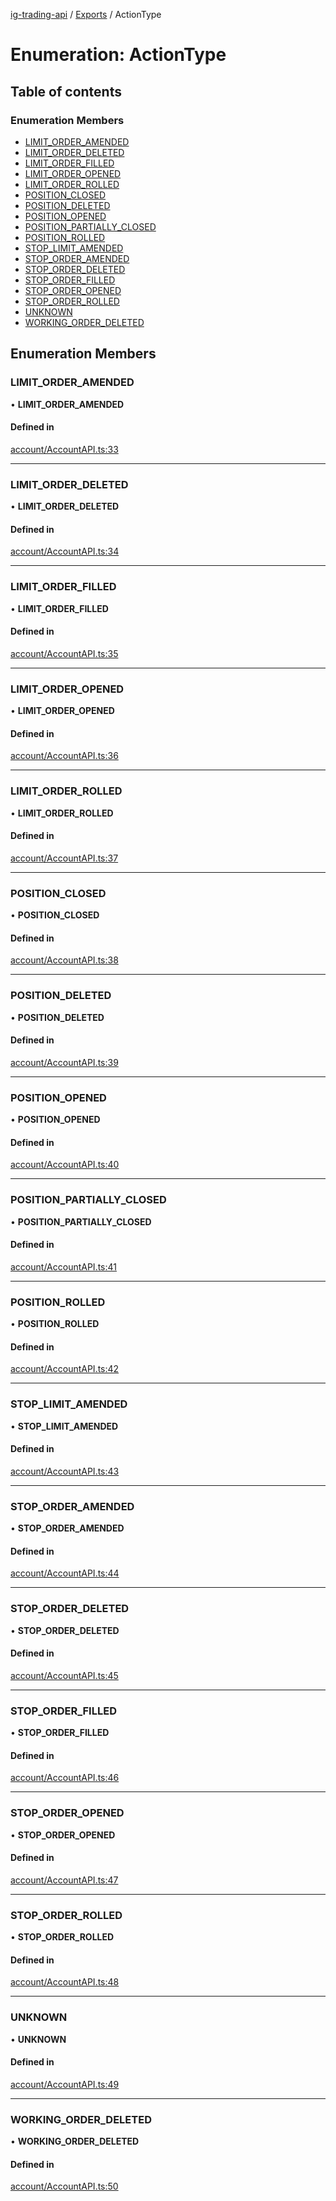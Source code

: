 [ig-trading-api](../README.md) / [Exports](../modules.md) / ActionType

# Enumeration: ActionType

## Table of contents

### Enumeration Members

- [LIMIT_ORDER_AMENDED](ActionType.md#limit_order_amended)
- [LIMIT_ORDER_DELETED](ActionType.md#limit_order_deleted)
- [LIMIT_ORDER_FILLED](ActionType.md#limit_order_filled)
- [LIMIT_ORDER_OPENED](ActionType.md#limit_order_opened)
- [LIMIT_ORDER_ROLLED](ActionType.md#limit_order_rolled)
- [POSITION_CLOSED](ActionType.md#position_closed)
- [POSITION_DELETED](ActionType.md#position_deleted)
- [POSITION_OPENED](ActionType.md#position_opened)
- [POSITION_PARTIALLY_CLOSED](ActionType.md#position_partially_closed)
- [POSITION_ROLLED](ActionType.md#position_rolled)
- [STOP_LIMIT_AMENDED](ActionType.md#stop_limit_amended)
- [STOP_ORDER_AMENDED](ActionType.md#stop_order_amended)
- [STOP_ORDER_DELETED](ActionType.md#stop_order_deleted)
- [STOP_ORDER_FILLED](ActionType.md#stop_order_filled)
- [STOP_ORDER_OPENED](ActionType.md#stop_order_opened)
- [STOP_ORDER_ROLLED](ActionType.md#stop_order_rolled)
- [UNKNOWN](ActionType.md#unknown)
- [WORKING_ORDER_DELETED](ActionType.md#working_order_deleted)

## Enumeration Members

### LIMIT_ORDER_AMENDED

• **LIMIT_ORDER_AMENDED**

#### Defined in

[account/AccountAPI.ts:33](https://github.com/bennycode/ig-trading-api/blob/0c7d281/src/account/AccountAPI.ts#L33)

---

### LIMIT_ORDER_DELETED

• **LIMIT_ORDER_DELETED**

#### Defined in

[account/AccountAPI.ts:34](https://github.com/bennycode/ig-trading-api/blob/0c7d281/src/account/AccountAPI.ts#L34)

---

### LIMIT_ORDER_FILLED

• **LIMIT_ORDER_FILLED**

#### Defined in

[account/AccountAPI.ts:35](https://github.com/bennycode/ig-trading-api/blob/0c7d281/src/account/AccountAPI.ts#L35)

---

### LIMIT_ORDER_OPENED

• **LIMIT_ORDER_OPENED**

#### Defined in

[account/AccountAPI.ts:36](https://github.com/bennycode/ig-trading-api/blob/0c7d281/src/account/AccountAPI.ts#L36)

---

### LIMIT_ORDER_ROLLED

• **LIMIT_ORDER_ROLLED**

#### Defined in

[account/AccountAPI.ts:37](https://github.com/bennycode/ig-trading-api/blob/0c7d281/src/account/AccountAPI.ts#L37)

---

### POSITION_CLOSED

• **POSITION_CLOSED**

#### Defined in

[account/AccountAPI.ts:38](https://github.com/bennycode/ig-trading-api/blob/0c7d281/src/account/AccountAPI.ts#L38)

---

### POSITION_DELETED

• **POSITION_DELETED**

#### Defined in

[account/AccountAPI.ts:39](https://github.com/bennycode/ig-trading-api/blob/0c7d281/src/account/AccountAPI.ts#L39)

---

### POSITION_OPENED

• **POSITION_OPENED**

#### Defined in

[account/AccountAPI.ts:40](https://github.com/bennycode/ig-trading-api/blob/0c7d281/src/account/AccountAPI.ts#L40)

---

### POSITION_PARTIALLY_CLOSED

• **POSITION_PARTIALLY_CLOSED**

#### Defined in

[account/AccountAPI.ts:41](https://github.com/bennycode/ig-trading-api/blob/0c7d281/src/account/AccountAPI.ts#L41)

---

### POSITION_ROLLED

• **POSITION_ROLLED**

#### Defined in

[account/AccountAPI.ts:42](https://github.com/bennycode/ig-trading-api/blob/0c7d281/src/account/AccountAPI.ts#L42)

---

### STOP_LIMIT_AMENDED

• **STOP_LIMIT_AMENDED**

#### Defined in

[account/AccountAPI.ts:43](https://github.com/bennycode/ig-trading-api/blob/0c7d281/src/account/AccountAPI.ts#L43)

---

### STOP_ORDER_AMENDED

• **STOP_ORDER_AMENDED**

#### Defined in

[account/AccountAPI.ts:44](https://github.com/bennycode/ig-trading-api/blob/0c7d281/src/account/AccountAPI.ts#L44)

---

### STOP_ORDER_DELETED

• **STOP_ORDER_DELETED**

#### Defined in

[account/AccountAPI.ts:45](https://github.com/bennycode/ig-trading-api/blob/0c7d281/src/account/AccountAPI.ts#L45)

---

### STOP_ORDER_FILLED

• **STOP_ORDER_FILLED**

#### Defined in

[account/AccountAPI.ts:46](https://github.com/bennycode/ig-trading-api/blob/0c7d281/src/account/AccountAPI.ts#L46)

---

### STOP_ORDER_OPENED

• **STOP_ORDER_OPENED**

#### Defined in

[account/AccountAPI.ts:47](https://github.com/bennycode/ig-trading-api/blob/0c7d281/src/account/AccountAPI.ts#L47)

---

### STOP_ORDER_ROLLED

• **STOP_ORDER_ROLLED**

#### Defined in

[account/AccountAPI.ts:48](https://github.com/bennycode/ig-trading-api/blob/0c7d281/src/account/AccountAPI.ts#L48)

---

### UNKNOWN

• **UNKNOWN**

#### Defined in

[account/AccountAPI.ts:49](https://github.com/bennycode/ig-trading-api/blob/0c7d281/src/account/AccountAPI.ts#L49)

---

### WORKING_ORDER_DELETED

• **WORKING_ORDER_DELETED**

#### Defined in

[account/AccountAPI.ts:50](https://github.com/bennycode/ig-trading-api/blob/0c7d281/src/account/AccountAPI.ts#L50)

